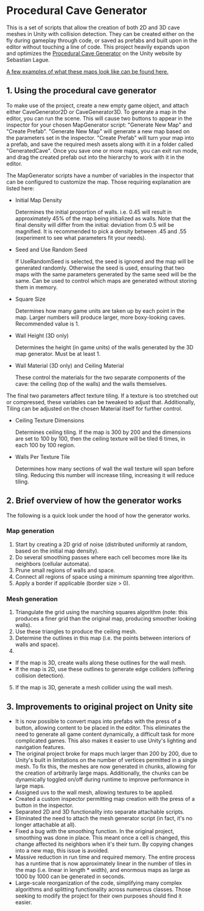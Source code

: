 # Procedural Cave Generator

This is a set of scripts that allow the creation of both 2D and 3D cave meshes in Unity with collision detection. They can be created either on the fly during gameplay through code, or saved as prefabs and built upon in the editor without touching a line of code. This project heavily expands upon and optimizes the [Procedural Cave Generator](https://unity3d.com/learn/tutorials/projects/procedural-cave-generation-tutorial) on the Unity website by Sebastian Lague.

[A few examples of what these maps look like can be found here.](http://imgur.com/a/jeZHR) 

## 1. Using the procedural cave generator

To make use of the project, create a new empty game object, and attach either CaveGenerator2D or CaveGenerator3D. To generate a map in the editor, you can run the scene. This will cause two buttons to appear in the inspector for your chosen MapGenerator script: "Generate New Map" and "Create Prefab". "Generate New Map" will generate a new map based on the parameters set in the inspector. "Create Prefab" will turn your map into a prefab, and save the required mesh assets along with it in a folder called "GeneratedCave". Once you save one or more maps, you can exit run mode, and drag the created prefab out into the hierarchy to work with it in the editor. 

The MapGenerator scripts have a number of variables in the inspector that can be configured to customize the map. Those requiring explanation are listed here:

* Initial Map Density 

   Determines the initial proportion of walls. i.e. 0.45 will result in approximately 45% of the map being initialized as walls. Note that the final density will differ from the initial: deviation from 0.5 will be magnified. It is recommended to pick a density between .45 and .55 (experiment to see what parameters fit your needs).

* Seed and Use Random Seed

   If UseRandomSeed is selected, the seed is ignored and the map will be generated randomly. Otherwise the seed is used, ensuring that two maps with the same parameters generated by the same seed will be the same. Can be used to control which maps are generated without storing them in memory. 
   
* Square Size

   Determines how many game units are taken up by each point in the map. Larger numbers will produce larger, more boxy-looking caves. Recommended value is 1.

* Wall Height (3D only)

   Determines the height (in game units) of the walls generated by the 3D map generator. Must be at least 1. 

* Wall Material (3D only) and Ceiling Material

   These control the materials for the two separate components of the cave: the ceiling (top of the walls) and the walls themselves. 

The final two parameters affect texture tiling. If a texture is too stretched out or compressed, these variables can be tweaked to adjust that. Additionally, Tiling can be adjusted on the chosen Material itself for further control. 

* Ceiling Texture Dimensions

   Determines ceiling tiling. If the map is 300 by 200 and the dimensions are set to 100 by 100, then the ceiling texture will be tiled 6 times, in each 100 by 100 region. 
   
* Walls Per Texture Tile

   Determines how many sections of wall the wall texture will span before tiling. Reducing this number will increase tiling, increasing it will reduce tiling. 
  
## 2. Brief overview of how the generator works

The following is a quick look under the hood of how the generator works.

### Map generation

1. Start by creating a 2D grid of noise (distributed uniformly at random, based on the initial map density). 
2. Do several smoothing passes where each cell becomes more like its neighbors (cellular automata). 
3. Prune small regions of walls and space. 
4. Connect all regions of space using a minimum spanning tree algorithm.
5. Apply a border if applicable (border size > 0).

### Mesh generation

1. Triangulate the grid using the marching squares algorithm (note: this produces a finer grid than the original map, producing smoother looking walls). 
2. Use these triangles to produce the ceiling mesh. 
3. Determine the outlines in this map (i.e. the points between interiors of walls and space). 
4. 
  * If the map is 3D, create walls along these outlines for the wall mesh.
  * If the map is 2D, use these outlines to generate edge colliders (offering collision detection). 
5. If the map is 3D, generate a mesh collider using the wall mesh.

## 3. Improvements to original project on Unity site

* It is now possible to convert maps into prefabs with the press of a button, allowing content to be placed in the editor. This eliminates the need to generate all game content dynamically, a difficult task for more complicated games. This also makes it easier to use Unity's lighting and navigation features. 
* The original project broke for maps much larger than 200 by 200, due to Unity's built in limitations on the number of vertices permitted in a single mesh. To fix this, the meshes are now generated in chunks, allowing for the creation of arbitrarily large maps. Additionally, the chunks can be dynamically toggled on/off during runtime to improve performance in large maps.
* Assigned uvs to the wall mesh, allowing textures to be applied. 
* Created a custom inspector permitting map creation with the press of a button in the inspector. 
* Separated 2D and 3D functionality into separate attachable scripts.
* Eliminated the need to attach the mesh generator script (in fact, it's no longer attachable at all).
* Fixed a bug with the smoothing function. In the original project, smoothing was done in place. This meant once a cell is changed, this change affected its neighbors when it's their turn. By copying changes into a new map, this issue is avoided.
* Massive reduction in run time and required memory. The entire process has a runtime that is now approximately linear in the number of tiles in the map (i.e. linear in length * width), and enormous maps as large as 1000 by 1000 can be generated in seconds. 
* Large-scale reorganization of the code, simplifying many complex algorithms and splitting functionality across numerous classes. Those seeking to modify the project for their own purposes should find it easier. 
